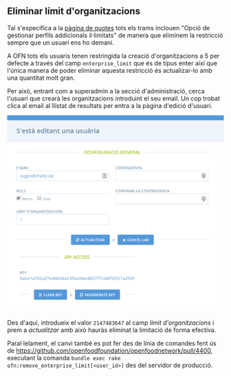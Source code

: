 ## Eliminar límit d'organitzacions

Tal s'especifica a la [pàgina de quotes](http://katuma.org/pricing.html) tots els trams inclouen "Opció de gestionar perfils addicionals il·limitats" de manera que eliminem la restricció sempre que un usuari ens ho demani.

A OFN tots els usuaris tenen restringida la creació d'organitzacions a 5 per defecte a través del camp `enterprise_limit` que és de tipus enter així que l'única manera de poder eliminar aquesta restricció és actualizar-lo amb una quantitat molt gran.

Per això, entrant com a superadmin a la secció d'administració, cerca l'usuari que crearà les organitzacions introduint el seu email. Un cop trobat clica al email al llistat de resultats per entra a la pàgina d'edició d'usuari.

![Edició d'usuari](katuma/img/edit_user.png)

Des d'aquí, introdueix el valor `2147483647` al camp _límit d'organitzacions_ i prem a _actualitzar_ amb això hauràs eliminat la limitació de forma efectiva.

Paral·lelament, el canvi també es pot fer des de línia de comandes fent ús de https://github.com/openfoodfoundation/openfoodnetwork/pull/4400, executant la comanda `bundle exec rake ofn:remove_enterprise_limit[<user_id>]` des del servidor de producció.
